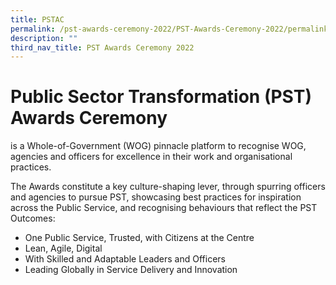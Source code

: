 ```yaml
---
title: PSTAC
permalink: /pst-awards-ceremony-2022/PST-Awards-Ceremony-2022/permalink
description: ""
third_nav_title: PST Awards Ceremony 2022
---
```

# Public Sector Transformation (PST) Awards Ceremony # 
 is a Whole-of-Government (WOG) pinnacle platform to recognise WOG, agencies and officers for excellence in their work and organisational practices. 

The Awards constitute a key culture-shaping lever, through spurring officers and agencies to pursue PST, showcasing best practices for inspiration across the Public Service, and recognising behaviours that reflect the PST Outcomes:

* One Public Service, Trusted, with Citizens at the Centre
* Lean, Agile, Digital
* With Skilled and Adaptable Leaders and Officers
* Leading Globally in Service Delivery and Innovation